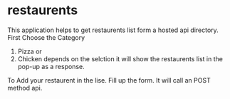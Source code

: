 # restaurents

This application helps to get restaurents list form a hosted api directory.
First Choose the Category 
  1. Pizza or
  2. Chicken 
depends on the selction it will show the restaurents list in the pop-up as a response.


To Add your restaurent in the lise.
  Fill up the form. It will call an POST method api.
